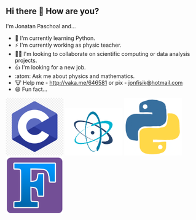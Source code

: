 ## Hi there 👋 How are you?
I'm Jonatan Paschoal and...
<!--
**jonfisik/jonfisik** is a ✨ _special_ ✨ repository because its `README.md` (this file) appears on your GitHub profile.
Here are some ideas to get you started:
- 🤔 I’m looking for help with ...
- 💬 Ask me about ...
- 📫 How to reach me: ...
- 😄 Pronouns: ...
- ⚡ Fun fact: ...

![python](https://github.com/jonfisik/ScriptsPython/blob/master/imagens/py1.gif)
![atomo](https://github.com/jonfisik/ScriptsPython/blob/master/imagens/atom1.gif)
![python](https://github.com/jonfisik/ScriptsPython/blob/master/imagens/py1pequeno.gif)
-->
- :snake: I'm currently learning Python.
- :zap: I'm currently working as physic teacher.
- :man_scientist: I'm looking to collaborate on scientific computing or data analysis projects.
- :+1: I'm looking for a new job.
- :atom: Ask me about physics and mathematics.
- :cow: Help me - http://vaka.me/646581 or pix - jonfisik@hotmail.com
- 😄 Fun fact...

<p>
<img aling=left src="https://github.com/jonfisik/ScriptsPython/blob/master/imagens/C.jpg" width="150">

<img aling=center src="https://github.com/jonfisik/ScriptsPython/blob/master/imagens/atom1.gif" width="150">

<img aling=right src="https://github.com/jonfisik/ScriptsPython/blob/master/imagens/py1pequeno.gif" width="150">

<img aling=right src="https://github.com/jonfisik/ScriptsPython/blob/master/imagens/fortran.png" width="150">
</p>
